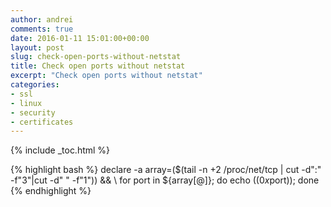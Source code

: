 ```yaml
---
author: andrei
comments: true
date: 2016-01-11 15:01:00+00:00
layout: post
slug: check-open-ports-without-netstat 
title: Check open ports without netstat
excerpt: "Check open ports without netstat"
categories:
- ssl
- linux
- security
- certificates
---
```


{% include _toc.html %}

{% highlight bash %}
declare -a array=($(tail -n +2 /proc/net/tcp | cut -d":" -f"3"|cut -d" " -f"1")) && \ 
for port in ${array[@]}; do echo $((0x$port)); done
{% endhighlight %}



